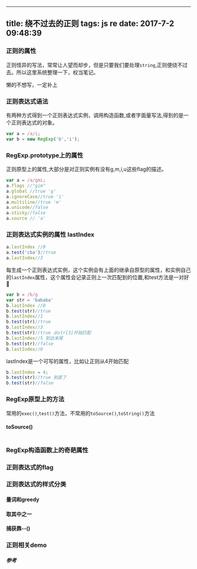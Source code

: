 
---
title: 绕不过去的正则
tags: js re
date: 2017-7-2 09:48:39
---
### 正则的属性

正则怪异的写法，常常让人望而却步，但是只要我们要处理`string`,正则便绕不过去。所以这里系统整理一下，权当笔记。

懒的不想写，一定补上

### 正则表达式语法
有两种方式得到一个正则表达式实例，调用构造函数,或者字面量写法,得到的是一个正则表达式的对象。
```js
var a = /a/i;
var b = new RegExp('b','i');
```
### RegExp.prototype上的属性
正则原型上的属性,大部分是对正则实例有没有g,m,i,u这些flag的描述。
```js
var a = /a/gmi;
a.flags //"gim"
a.global //true 'g'
a.ignoreCase//true 'i'
a.multiline//true 'm'
a.unicode//false
a.sticky//false
a.source // 'a'
```
### 正则表达式实例的属性 lastIndex
```js
a.lastIndex //0
a.test('cba')//true
a.lastIndex//3
```
每生成一个正则表达式实例，这个实例会有上面的继承自原型的属性，和实例自己的`lastIndex`属性，这个属性会记录正则上一次匹配到的位置,和test方法是一对好👬
```js
var b = /b/g
var str = 'bababa'
b.lastIndex //0
b.test(str)//true
b.lastIndex//1
b.test(str)//true
b.lastIndex//3
b.test(str)//true 从str[3]开始匹配
b.lastIndex//5 到达末尾
b.test(str)//false
b.lastIndex//0
```
lastIndex是一个可写的属性，比如让正则从4开始匹配

```js
b.lastIndex = 4;
b.test(str)//true 到底了
b.test(str)//false
```
### RegExp原型上的方法
常用的`exec()`,`test()`方法，不常用的`toSource()`,`toString()`方法
#### toSource()
```js

```
### RegExp构造函数上的奇葩属性

### 正则表达式的flag

### 正则表达式的样式分类

#### 量词和greedy

#### 取其中之一

#### 捕获靠--()

### 正则相关demo

##### 参考
